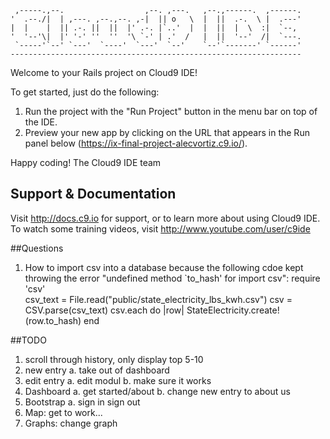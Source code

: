 
     ,-----.,--.                  ,--. ,---.   ,--.,------.  ,------.
    '  .--./|  | ,---. ,--.,--. ,-|  || o   \  |  ||  .-.  \ |  .---'
    |  |    |  || .-. ||  ||  |' .-. |`..'  |  |  ||  |  \  :|  `--, 
    '  '--'\|  |' '-' ''  ''  '\ `-' | .'  /   |  ||  '--'  /|  `---.
     `-----'`--' `---'  `----'  `---'  `--'    `--'`-------' `------'
    ----------------------------------------------------------------- 


Welcome to your Rails project on Cloud9 IDE!

To get started, just do the following:

1. Run the project with the "Run Project" button in the menu bar on top of the IDE.
2. Preview your new app by clicking on the URL that appears in the Run panel below (https://ix-final-project-alecvortiz.c9.io/).

Happy coding!
The Cloud9 IDE team


## Support & Documentation

Visit http://docs.c9.io for support, or to learn more about using Cloud9 IDE. 
To watch some training videos, visit http://www.youtube.com/user/c9ide


##Questions
1. How to import csv into a database because the following cdoe kept throwing the error "undefined method `to_hash' for import csv":
    require 'csv'    
    csv_text = File.read("public/state_electricity_lbs_kwh.csv")
    csv = CSV.parse(csv_text)
    csv.each do |row|
      StateElectricity.create!(row.to_hash)
    end

##TODO
1. scroll through history, only display top 5-10
2. new entry
    a. take out of dashboard
3. edit entry
    a. edit modul
    b. make sure it works
4. Dashboard
    a. get started/about
    b. change new entry to about us
5. Bootstrap
    a. sign in sign out
6. Map: get to work...
7. Graphs: change graph